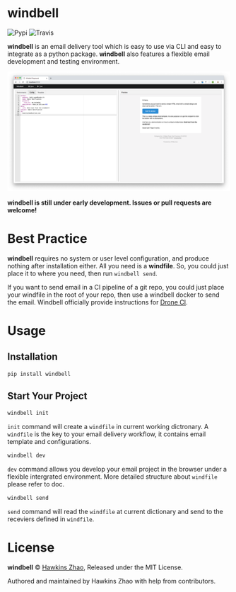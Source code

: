 # windbell

![Pypi](https://img.shields.io/pypi/wheel/windbell.svg?style=flat)
![Travis](https://travis-ci.org/HawkinsZhao/windbell.svg?branch=master)

**windbell** is an email delivery tool which is easy to use via CLI and easy to integrate as a python package. **windbell** also features a flexible email development and testing environment.

![screenshot](https://github.com/HawkinsZhao/windbell/blob/dev/docs/images/windbell.png?raw=true)

**windbell is still under early development. Issues or pull requests are welcome!**

# Best Practice

**windbell** requires no system or user level configuration, and produce nothing after installation either. All you need is a **windfile**. So, you could just place it to where you need, then run `windbell send`.

If you want to send email in a CI pipeline of a git repo, you could just place your windfile in the root of your repo, then use a windbell docker to send the email. Windbell officially provide instructions for [Drone CI](https://drone.io).


# Usage

## Installation

```bash
pip install windbell
```

## Start Your Project

```bash
windbell init
```

`init` command will create a `windfile` in current working dictronary. A `windfile` is the key to your email delivery workflow, it contains email template and configurations.

```bash
windbell dev
```

`dev` command allows you develop your email project in the browser under a flexible intergrated environment. More detailed structure about `windfile` please refer to doc.

```bash
windbell send
```

`send` command will read the `windfile` at current dictionary and send to the receviers defined in `windfile`.


# License

**windbell** © [Hawkins Zhao](https://github.com/HawkinsZhao), Released under the MIT License.

Authored and maintained by Hawkins Zhao with help from contributors.

